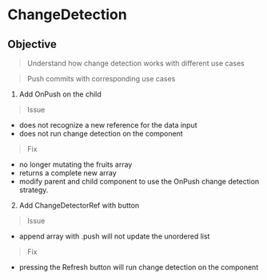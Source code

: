 # ChangeDetection

## Objective

> Understand how change detection works with different use cases

> Push commits with corresponding use cases

1. Add OnPush on the child

> Issue

- does not recognize a new reference for the data input
- does not run change detection on the component

> Fix

- no longer mutating the fruits array
- returns a complete new array
- modify parent and child component to use the OnPush change detection strategy.

2. Add ChangeDetectorRef with button

> Issue

- append array with .push will not update the unordered list

> Fix

- pressing the Refresh button will run change detection on the component
